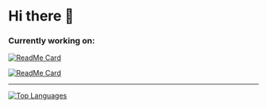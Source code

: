 # Hi there 👋

### Currently working on:
[![ReadMe Card](https://github-readme-stats.vercel.app/api/pin/?theme=&username=AdamBalski&repo=calmerger)](https://github.com/AdamBalski/finman-backend)

[![ReadMe Card](https://github-readme-stats.vercel.app/api/pin/?theme=&username=AdamBalski&repo=finman-backend)](https://github.com/AdamBalski/finman-backend)

---

[![Top Languages](https://github-readme-stats.vercel.app/api/top-langs/?username=AdamBalski&layout=compact)](https://github.com/anuraghazra/github-readme-stats)


<!--
**AdamBalski/AdamBalski** is a ✨ _special_ ✨ repository because its `README.md` (this file) appears on your GitHub profile.

Here are some ideas to get you started:

- 🔭 I’m currently working on ...
- 🌱 I’m currently learning ...
- 👯 I’m looking to collaborate on ...
- 🤔 I’m looking for help with ...
- 💬 Ask me about ...
- 📫 How to reach me: ...
- 😄 Pronouns: ...
- ⚡ Fun fact: ...
--
-->
